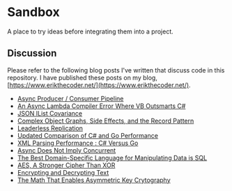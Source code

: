 # Sandbox
A place to try ideas before integrating them into a project.

## Discussion

Please refer to the following blog posts I've written that discuss code in this repository.  I have published these posts on my blog, [https://www.erikthecoder.net/](https://www.erikthecoder.net/).

* [Async Producer / Consumer Pipeline](https://www.erikthecoder.net/2020/09/07/async-producer-consumer-pipeline/)
* [An Async Lambda Compiler Error Where VB Outsmarts C#](https://www.erikthecoder.net/2020/07/04/an-async-lambda-compiler-error-where-vb-outsmarts-c/)
* [JSON IList Covariance](https://www.erikthecoder.net/2020/06/14/json-ilist-covariance/)
* [Complex Object Graphs, Side Effects, and the Record Pattern](https://www.erikthecoder.net/2020/04/27/complex-object-graphs-side-effects-and-the-record-pattern/)
* [Leaderless Replication](https://www.erikthecoder.net/2019/12/31/leaderless-replication/)
* [Updated Comparison of C# and Go Performance](https://www.erikthecoder.net/2019/08/17/updated-comparison-of-csharp-and-go-performance/)
* [XML Parsing Performance : C# Versus Go](https://www.erikthecoder.net/2019/08/02/xml-parsing-performance-csharp-versus-go/)
* [Async Does Not Imply Concurrent](https://www.erikthecoder.net/2019/03/30/async-does-not-imply-concurrent/)
* [The Best Domain-Specific Language for Manipulating Data is SQL](https://www.erikthecoder.net/2019/02/27/the-best-domain-specific-language-for-manipulating-data-is-sql/)
* [AES, A Stronger Cipher Than XOR](https://www.erikthecoder.net/2019/02/23/aes-a-stronger-cipher-than-xor/)
* [Encrypting and Decrypting Text](https://www.erikthecoder.net/2019/02/20/encrypting-and-decrypting-text/)
* [The Math That Enables Asymmetric Key Crytography](https://www.erikthecoder.net/2019/02/16/the-math-that-enables-asymmetric-key-cryptography/)

